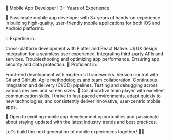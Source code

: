 📱 Mobile App Developer | 3+ Years of Experience

🚀 Passionate mobile app developer with 3+ years of hands-on experience in building high-quality, user-friendly mobile applications for both iOS and Android platforms.

💡 Expertise in:

Cross-platform development with Flutter and React Native.
UI/UX design integration for a seamless user experience.
Integrating third-party APIs and services.
Troubleshooting and optimizing app performance.
Ensuring app security and data protection.
🔨 Proficient in:

Front-end development with modern UI frameworks.
Version control with Git and GitHub.
Agile methodologies and team collaboration.
Continuous integration and delivery (CI/CD) pipelines.
Testing and debugging across various devices and screen sizes.
👥 Collaborative team player with excellent communication skills. I thrive in fast-paced environments, adapt quickly to new technologies, and consistently deliver innovative, user-centric mobile apps.

🌟 Open to exciting mobile app development opportunities and passionate about staying updated with the latest industry trends and best practices.

Let's build the next generation of mobile experiences together! 📱✨
